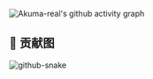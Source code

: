 ![Akuma-real's github activity graph](https://github-readme-activity-graph.vercel.app/graph?username=Akuma-real)

## 🐍 贡献图

<picture>
  <source media="(prefers-color-scheme: dark)" srcset="https://raw.githubusercontent.com/${{ github.repository_owner }}/${{ github.repository_owner }}/output/github-contribution-grid-snake-dark.svg">
  <source media="(prefers-color-scheme: light)" srcset="https://raw.githubusercontent.com/${{ github.repository_owner }}/${{ github.repository_owner }}/output/github-contribution-grid-snake.svg">
  <img alt="github-snake" src="https://raw.githubusercontent.com/${{ github.repository_owner }}/${{ github.repository_owner }}/output/github-contribution-grid-snake.svg">
</picture>
